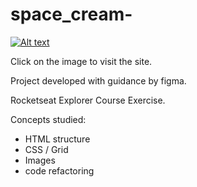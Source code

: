 # space_cream-

[![Alt text](https://img.youtube.com/vi/WyQ4tXcKxA8/0.jpg)](https://welerson.github.io/space_cream-/)

Click on the image to visit the site. 

Project developed with guidance by figma.

Rocketseat Explorer Course Exercise.

Concepts studied:
- HTML structure
- CSS / Grid
- Images
- code refactoring
